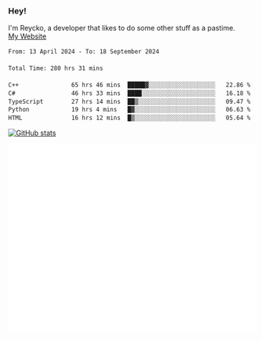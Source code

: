 ### Hey!
I'm Reycko, a developer that likes to do some other stuff as a pastime.  
[My Website](https://reycko.root.sx)

<!--START_SECTION:wakasection-->

```txt
From: 13 April 2024 - To: 18 September 2024

Total Time: 280 hrs 31 mins

C++               65 hrs 46 mins  █████▓░░░░░░░░░░░░░░░░░░░   22.86 %
C#                46 hrs 33 mins  ████░░░░░░░░░░░░░░░░░░░░░   16.18 %
TypeScript        27 hrs 14 mins  ██▒░░░░░░░░░░░░░░░░░░░░░░   09.47 %
Python            19 hrs 4 mins   █▓░░░░░░░░░░░░░░░░░░░░░░░   06.63 %
HTML              16 hrs 12 mins  █▒░░░░░░░░░░░░░░░░░░░░░░░   05.64 %
```

<!--END_SECTION:wakasection-->

[![GitHub stats](https://github-readme-stats.vercel.app/api?username=Reycko&show_icons=true&theme=dark&hide_title=true&count_private=true)](https://github.com/anuraghazra/github-readme-stats)

![Metrics](/github-metrics.svg)
